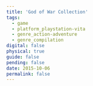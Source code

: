 ```yaml
---
title: 'God of War Collection'
tags:
  - game
  - platform_playstation-vita
  - genre_action-adventure
  - genre_compilation
digital: false
physical: true
guide: false
pending: false
date: 2015-10-06
permalink: false
---
```

